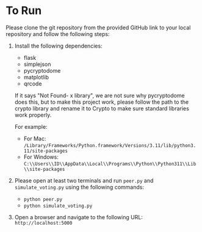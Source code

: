 # To Run

Please clone the git repository from the provided GitHub link to your local repository and follow the following steps:

1. Install the following dependencies:
    - flask
    - simplejson
    - pycryptodome
    - matplotlib
    - qrcode

    If it says "Not Found- x library", we are not sure why pycryptodome does this, but to make this project work, please follow the path to the crypto library and rename it to Crypto to make sure standard libraries work properly.

    For example:

    - For Mac: `/Library/Frameworks/Python.framework/Versions/3.11/lib/python3.11/site-packages`
    - For Windows: `C:\\Users\\ID\\AppData\\Local\\Programs\\Python\\Python311\\Lib\\site-packages`

2. Please open at least two terminals and run `peer.py` and `simulate_voting.py` using the following commands:
    - `python peer.py`
    - `python simulate_voting.py`

3. Open a browser and navigate to the following URL: `http://localhost:5000`
